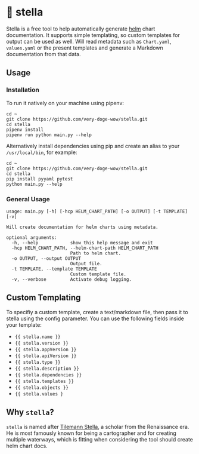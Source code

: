 # 💫 stella

Stella is a free tool to help automatically generate
[helm](https://helm.sh/) chart documentation.
It supports simple templating, so custom templates for output can be used as well.
Will read metadata such as `Chart.yaml`, `values.yaml` or the present templates and generate
a Markdown documentation from that data.

## Usage

### Installation
To run it natively on your machine using pipenv:
```shell
cd ~
git clone https://github.com/very-doge-wow/stella.git
cd stella
pipenv install
pipenv run python main.py --help
```

Alternatively install dependencies using pip and create an alias to your `/usr/local/bin`, for example:
```shell
cd ~
git clone https://github.com/very-doge-wow/stella.git
cd stella
pip install pyyaml pytest
python main.py --help
```

### General Usage

```shell
usage: main.py [-h] [-hcp HELM_CHART_PATH] [-o OUTPUT] [-t TEMPLATE] [-v]

Will create documentation for helm charts using metadata.

optional arguments:
  -h, --help            show this help message and exit
  -hcp HELM_CHART_PATH, --helm-chart-path HELM_CHART_PATH
                        Path to helm chart.
  -o OUTPUT, --output OUTPUT
                        Output file.
  -t TEMPLATE, --template TEMPLATE
                        Custom template file.
  -v, --verbose         Activate debug logging.
```

## Custom Templating
To specifiy a custom template, create a text/markdown file, then pass it to stella
using the config parameter.
You can use the following fields inside your template:

* `{{ stella.name }}`
* `{{ stella.version }}`
* `{{ stella.appVersion }}`
* `{{ stella.apiVersion }}`
* `{{ stella.type }}`
* `{{ stella.description }}`
* `{{ stella.dependencies }}`
* `{{ stella.templates }}`
* `{{ stella.objects }}`
* `{{ stella.values }`

## Why `stella`?
`stella` is named after [Tilemann Stella](https://de.wikipedia.org/wiki/Tilemann_Stella), a scholar from the Renaissance era.
He is most famously known for being a cartographer and for creating
multiple waterways, which is fitting when considering the tool should 
create helm chart docs.